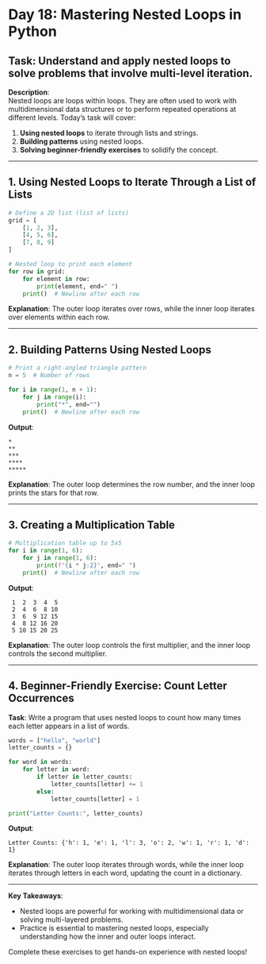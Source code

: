 # Day 18: Mastering Nested Loops in Python

## **Task**: Understand and apply nested loops to solve problems that involve multi-level iteration.

**Description**:  
Nested loops are loops within loops. They are often used to work with multidimensional data structures or to perform repeated operations at different levels. Today’s task will cover:

1. **Using nested loops** to iterate through lists and strings.
2. **Building patterns** using nested loops.
3. **Solving beginner-friendly exercises** to solidify the concept.

---

## 1. Using Nested Loops to Iterate Through a List of Lists

```python
# Define a 2D list (list of lists)
grid = [
    [1, 2, 3],
    [4, 5, 6],
    [7, 8, 9]
]

# Nested loop to print each element
for row in grid:
    for element in row:
        print(element, end=" ")
    print()  # Newline after each row
```
**Explanation**: The outer loop iterates over rows, while the inner loop iterates over elements within each row.

---

## 2. Building Patterns Using Nested Loops

```python
# Print a right-angled triangle pattern
n = 5  # Number of rows

for i in range(1, n + 1):
    for j in range(i):
        print("*", end="")
    print()  # Newline after each row
```
**Output**:
```
*
**
***
****
*****
```
**Explanation**: The outer loop determines the row number, and the inner loop prints the stars for that row.

---

## 3. Creating a Multiplication Table

```python
# Multiplication table up to 5x5
for i in range(1, 6):
    for j in range(1, 6):
        print(f"{i * j:2}", end=" ")
    print()  # Newline after each row
```
**Output**:
```
 1  2  3  4  5
 2  4  6  8 10
 3  6  9 12 15
 4  8 12 16 20
 5 10 15 20 25
```
**Explanation**: The outer loop controls the first multiplier, and the inner loop controls the second multiplier.

---

## 4. Beginner-Friendly Exercise: Count Letter Occurrences

**Task**: Write a program that uses nested loops to count how many times each letter appears in a list of words.

```python
words = ["hello", "world"]
letter_counts = {}

for word in words:
    for letter in word:
        if letter in letter_counts:
            letter_counts[letter] += 1
        else:
            letter_counts[letter] = 1

print("Letter Counts:", letter_counts)
```
**Output**: 
```
Letter Counts: {'h': 1, 'e': 1, 'l': 3, 'o': 2, 'w': 1, 'r': 1, 'd': 1}
```
**Explanation**: The outer loop iterates through words, while the inner loop iterates through letters in each word, updating the count in a dictionary.

---

**Key Takeaways**:
- Nested loops are powerful for working with multidimensional data or solving multi-layered problems.
- Practice is essential to mastering nested loops, especially understanding how the inner and outer loops interact.

Complete these exercises to get hands-on experience with nested loops!
